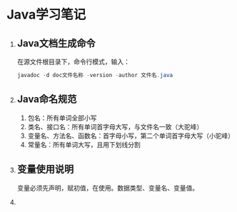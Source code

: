 # Java学习笔记

1. ## Java文档生成命令

   在源文件根目录下，命令行模式，输入：

   ```java
   javadoc -d doc文件名称 -version -author 文件名.java
   ```

2. ## Java命名规范

   1. 包名：所有单词全部小写
   2. 类名、接口名：所有单词首字母大写，与文件名一致（大驼峰）
   3. 变量名、方法名、函数名：首字母小写，第二个单词首字母大写（小驼峰）
   4. 常量名：所有单词大写，且用下划线分割

3. ## 变量使用说明

   变量必须先声明，赋初值，在使用。数据类型、变量名、变量值。

4. 

   